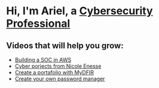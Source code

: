 <h1>Hi, I'm Ariel, a <a href="https://www.linkedin.com/in/ariel-medina-leon/">Cybersecurity Professional</a>

<h2> Videos that will help you grow:</h2>

- [Building a SOC in AWS](https://www.youtube.com/watch?v=cwhvndEfuRw&list=LL)
- [Cyber porjects from Nicole Enesse](https://www.youtube.com/watch?v=80gjxcA2Jdw&list=LL&index=2) 
- [Create a portafolio with MyDFIR](https://www.youtube.com/watch?v=p59B-I67yf8&list=PL6pH77WJi1AymuC7h_6tByGSDWi2ncTEd&index=15)
- [Create your own password manager](https://www.youtube.com/watch?v=MYYWnRDP8Q0&list=PLu9EF-eONbNilSwabagVqsD8hoPqWNUcE)
